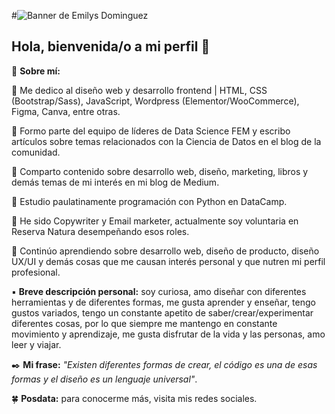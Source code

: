 #![Banner de Emilys Dominguez](https://github.com/Emilysdominguez/emilysdominguez/assets/110004814/7e70c113-558b-450d-8137-672401be4d2d)

## Hola, bienvenida/o a mi perfil 👋

🔹 **Sobre mí:**

📌 Me dedico al diseño web y desarrollo frontend | HTML, CSS (Bootstrap/Sass), JavaScript, Wordpress (Elementor/WooCommerce), Figma, Canva, entre otras.

📌 Formo parte del equipo de líderes de Data Science FEM y escribo artículos sobre temas relacionados con la Ciencia de Datos en el blog de la comunidad.

📌 Comparto contenido sobre desarrollo web, diseño, marketing, libros y demás temas de mi interés en mi blog de Medium.

📌 Estudio paulatinamente programación con Python en DataCamp.

📌 He sido Copywriter y Email marketer, actualmente soy voluntaria en Reserva Natura desempeñando esos roles.

📌 Continúo aprendiendo sobre desarrollo web, diseño de producto, diseño UX/UI y demás cosas que me causan interés personal y que nutren mi perfil profesional.


▪️ **Breve descripción personal:** soy curiosa, amo diseñar con diferentes herramientas y de diferentes formas, me gusta aprender y enseñar, tengo gustos variados, tengo un constante apetito de saber/crear/experimentar diferentes cosas, por lo que siempre me mantengo en constante movimiento y aprendizaje, me gusta disfrutar de la vida y las personas, amo leer y viajar.


✒️ **Mi frase:** *"Existen diferentes formas de crear, el código es una de esas formas y el diseño es un lenguaje universal"*.


🍀 **Posdata:** para conocerme más, visita mis redes sociales.
